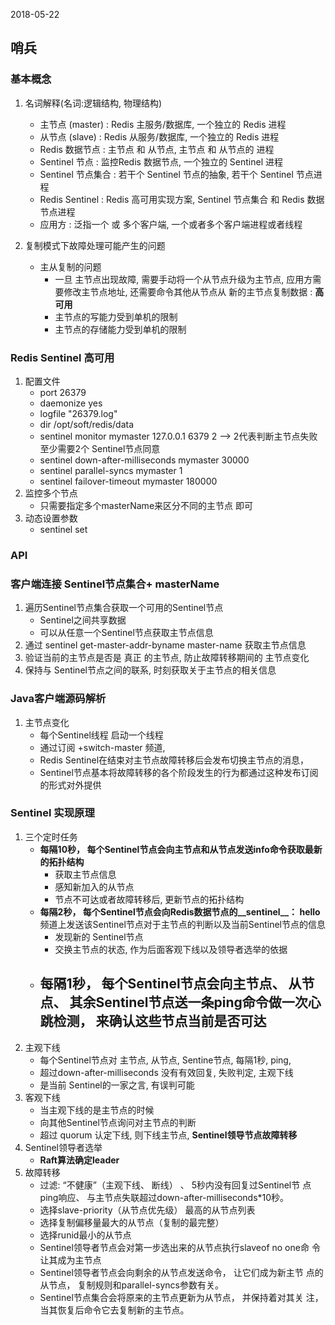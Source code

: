 2018-05-22

## 哨兵

### 基本概念
1. 名词解释(名词:逻辑结构, 物理结构)
    - 主节点 (master) : Redis 主服务/数据库, 一个独立的 Redis 进程
    - 从节点 (slave) : Redis 从服务/数据库, 一个独立的 Redis 进程
    - Redis 数据节点 : 主节点 和 从节点,  主节点 和 从节点的 进程
    - Sentinel 节点 : 监控Redis 数据节点, 一个独立的 Sentinel 进程
    - Sentinel 节点集合 : 若干个 Sentinel 节点的抽象, 若干个 Sentinel 节点进程
    - Redis Sentinel : Redis 高可用实现方案, Sentinel 节点集合 和 Redis 数据节点进程
    - 应用方 : 泛指一个 或 多个客户端, 一个或者多个客户端进程或者线程

2. 复制模式下故障处理可能产生的问题
    - 主从复制的问题
        - 一旦 主节点出现故障, 需要手动将一个从节点升级为主节点, 应用方需要修改主节点地址, 还需要命令其他从节点从 新的主节点复制数据 : **高可用**
        - 主节点的写能力受到单机的限制
        - 主节点的存储能力受到单机的限制

### Redis Sentinel 高可用
1. 配置文件
    - port 26379
    - daemonize yes
    - logfile "26379.log"
    - dir /opt/soft/redis/data
    - sentinel monitor mymaster 127.0.0.1 6379 2 --> 2代表判断主节点失败至少需要2个 Sentinel节点同意
    - sentinel down-after-milliseconds mymaster 30000
    - sentinel parallel-syncs mymaster 1
    - sentinel failover-timeout mymaster 180000
2. 监控多个节点
    - 只需要指定多个masterName来区分不同的主节点
      即可
3. 动态设置参数
    - sentinel set <param> <value>
    
    
### API


### 客户端连接 Sentinel节点集合+ masterName
1. 遍历Sentinel节点集合获取一个可用的Sentinel节点
    - Sentinel之间共享数据
    - 可以从任意一个Sentinel节点获取主节点信息
2. 通过 sentinel get-master-addr-byname master-name 获取主节点信息
3. 验证当前的主节点是否是 真正 的主节点, 防止故障转移期间的 主节点变化
4. 保持与 Sentinel节点之间的联系, 时刻获取关于主节点的相关信息

### Java客户端源码解析
1. 主节点变化
    - 每个Sentinel线程 启动一个线程
    - 通过订阅 +switch-master 频道,
    - Redis Sentinel在结束对主节点故障转移后会发布切换主节点的消息，
    - Sentinel节点基本将故障转移的各个阶段发生的行为都通过这种发布订阅的形式对外提供



### Sentinel 实现原理
1. 三个定时任务
    - **每隔10秒， 每个Sentinel节点会向主节点和从节点发送info命令获取最新的拓扑结构**
        - 获取主节点信息
        - 感知新加入的从节点
        - 节点不可达或者故障转移后, 更新节点的拓扑结构
    - **每隔2秒， 每个Sentinel节点会向Redis数据节点的__sentinel__： hello**频道上发送该Sentinel节点对于主节点的判断以及当前Sentinel节点的信息
        - 发现新的 Sentinel节点
        - 交换主节点的状态, 作为后面客观下线以及领导者选举的依据
    - **每隔1秒， 每个Sentinel节点会向主节点、 从节点、 其余Sentinel节点送一条ping命令做一次心跳检测， 来确认这些节点当前是否可达**
        - 
2. 主观下线
    - 每个Sentinel节点对 主节点, 从节点, Sentine节点, 每隔1秒, ping, 
    - 超过down-after-milliseconds 没有有效回复, 失败判定, 主观下线
    - 是当前 Sentinel的一家之言, 有误判可能
3. 客观下线
    - 当主观下线的是主节点的时候
    - 向其他Sentinel节点询问对主节点的判断
    - 超过 quorum 认定下线,  则下线主节点, **Sentinel领导节点故障转移**
4. Sentinel领导者选举
    - **Raft算法确定leader**
5. 故障转移
    - 过滤: “不健康”（主观下线、 断线） 、 5秒内没有回复过Sentinel节
          点ping响应、 与主节点失联超过down-after-milliseconds*10秒。
    - 选择slave-priority（从节点优先级） 最高的从节点列表
    - 选择复制偏移量最大的从节点（复制的最完整）
    - 选择runid最小的从节点
    -  Sentinel领导者节点会对第一步选出来的从节点执行slaveof no one命
      令让其成为主节点
    - Sentinel领导者节点会向剩余的从节点发送命令， 让它们成为新主节
      点的从节点， 复制规则和parallel-syncs参数有关。
    - Sentinel节点集合会将原来的主节点更新为从节点， 并保持着对其关
      注， 当其恢复后命令它去复制新的主节点。

